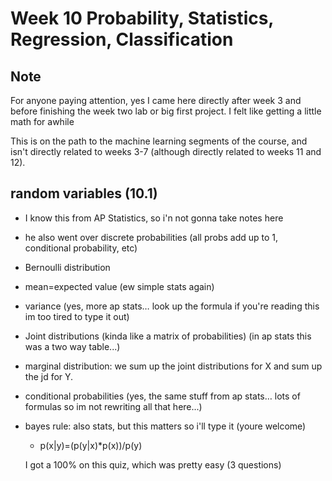 # Week 10 Probability, Statistics, Regression, Classification

## Note

For anyone paying attention, yes I came here directly after week 3 and before finishing the week two lab or big first project. I felt like getting a little math for awhile 

This is on the path to the machine learning segments of the course, and isn't directly related to weeks 3-7 (although directly related to weeks 11 and 12).



## random variables (10.1)

- I know this from AP Statistics, so i'n not gonna take notes here 

- he also went over discrete probabilities (all probs add up to 1, conditional probability, etc)

- Bernoulli distribution

- mean=expected value (ew simple stats again)

- variance (yes, more ap stats… look up the formula if you're reading this im too tired to type it out)

- Joint distributions (kinda like a matrix of probabilities) (in ap stats this was a two way table...)

- marginal distribution: we sum up the joint distributions for X and sum up the jd for Y. 

- conditional probabilities (yes, the same stuff from ap stats… lots of formulas so im not rewriting all that here...)

- bayes rule: also stats, but this matters so i'll type it (youre welcome)

  - p(x|y)=(p(y|x)*p(x))/p(y)

  I got a 100% on this quiz, which was pretty easy (3 questions)